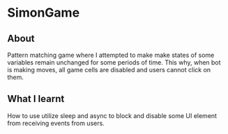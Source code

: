 # SimonGame

## About
Pattern matching game where I attempted to make make states of some variables remain unchanged for some periods of time. This why, when bot is making moves, all game cells are disabled and users cannot click on them. 

## What I learnt
How to use utilize sleep and async to block and disable some UI element from receiving events from users.
